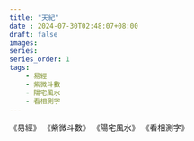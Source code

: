 ```yaml
---
title: "天紀"
date : 2024-07-30T02:48:07+08:00
draft: false
images:
series: 
series_order: 1
tags:
    - 易經
    - 紫微斗數
    - 陽宅風水
    - 看相測字
---
```


《易經》 《紫微斗數》 《陽宅風水》 《看相測字》
